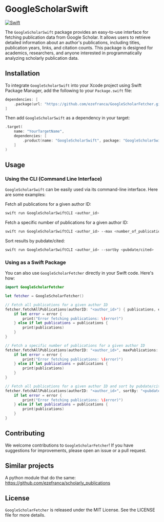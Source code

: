 
# GoogleScholarSwift 

[![Swift](https://github.com/ezefranca/GoogleScholarSwift/actions/workflows/swift.yml/badge.svg)](https://github.com/ezefranca/GoogleScholarSwift/actions/workflows/swift.yml)

The `GoogleScholarSwift` package provides an easy-to-use interface for fetching publication data from Google Scholar. It allows users to retrieve detailed information about an author's publications, including titles, publication years, links, and citation counts. This package is designed for academics, researchers, and anyone interested in programmatically analyzing scholarly publication data.

## Installation

To integrate `GoogleScholarSwift` into your Xcode project using Swift Package Manager, add the following to your `Package.swift` file:

```swift
dependencies: [
    .package(url: "https://github.com/ezefranca/GoogleScholarFetcher.git", from: "1.0.0")
]
```

Then add `GoogleScholarSwift` as a dependency in your target:

```swift
.target(
    name: "YourTargetName",
    dependencies: [
        .product(name: "GoogleScholarSwift", package: "GoogleScholarSwift")
    ]
)
```

## Usage

### Using the CLI (Command Line Interface)

`GoogleScholarSwift` can be easily used via its command-line interface. Here are some examples:

Fetch all publications for a given author ID:
```bash
swift run GoogleScholarSwiftCLI <author_id>
```

Fetch a specific number of publications for a given author ID:
```bash
swift run GoogleScholarSwiftCLI <author_id> --max <number_of_publications>
```

Sort results by pubdate/cited:
```bash
swift run GoogleScholarSwiftCLI <author_id> --sortby <pubdate/cited>
```

### Using as a Swift Package

You can also use `GoogleScholarFetcher` directly in your Swift code. Here's how:

```swift
import GoogleScholarFetcher

let fetcher = GoogleScholarFetcher()

// Fetch all publications for a given author ID
fetcher.fetchAllPublications(authorID: "<author_id>") { publications, error in
    if let error = error {
        print("Error fetching publications: \(error)")
    } else if let publications = publications {
        print(publications)
    }
}

// Fetch a specific number of publications for a given author ID
fetcher.fetchAllPublications(authorID: "<author_id>", maxPublications: <number_of_publications>) { publications, error in
    if let error = error {
        print("Error fetching publications: \(error)")
    } else if let publications = publications {
        print(publications)
    }
}

// Fetch all publications for a given author ID and sort by pubdate/cited
fetcher.fetchAllPublications(authorID: "<author_id>", sortBy: "<pubdate/cited>") { publications, error in
    if let error = error {
        print("Error fetching publications: \(error)")
    } else if let publications = publications {
        print(publications)
    }
}
```

## Contributing

We welcome contributions to `GoogleScholarFetcher`! If you have suggestions for improvements, please open an issue or a pull request.

## Similar projects

A python module that do the same: https://github.com/ezefranca/scholarly_publications

## License

`GoogleScholarFetcher` is released under the MIT License. See the LICENSE file for more details.
